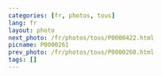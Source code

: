```yaml
---
categories: [fr, photos, tous]
lang: fr
layout: photo
next_photo: /fr/photos/tous/P0000422.html
picname: P0000261
prev_photo: /fr/photos/tous/P0000260.html
tags: []
---
```

